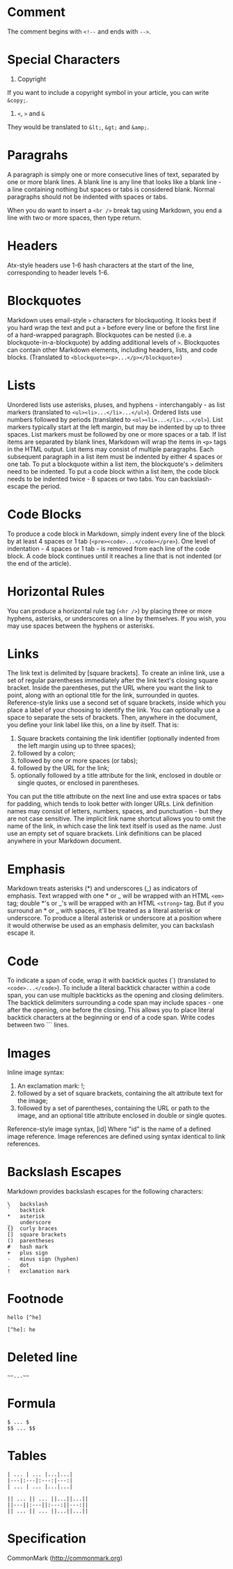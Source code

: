 ﻿<!--
#
# Copyright (c) 2015, Xin YUAN, courses of Zhejiang University
# All rights reserved.
#
# This program is free software; you can redistribute it and/or
# modify it under the terms of the 2-Clause BSD License.
#
# Author contact information:
#   yxxinyuan@zju.edu.cn
#
-->

# Comment

The comment begins with `<!--` and ends with `-->`.

# Special Characters

1. Copyright

If you want to include a copyright symbol in your article, you can write `&copy;`.

1. `<`, `>` and `&`

They would be translated to `&lt;`, `&gt;` and `&amp;`.

# Paragrahs

A paragraph is simply one or more consecutive lines of text, separated by one or more blank lines.
A blank line is any line that looks like a blank line - a line containing nothing but spaces or tabs is considered blank.
Normal paragraphs should not be indented with spaces or tabs.

When you do want to insert a `<br />` break tag using Markdown, you end a line with two or more spaces, then type return.

# Headers

Atx-style headers use 1-6 hash characters at the start of the line, corresponding to header levels 1-6.

# Blockquotes

Markdown uses email-style `>` characters for blockquoting.
It looks best if you hard wrap the text and put a `>` before every line or before the first line of a hard-wrapped paragraph.
Blockquotes can be nested (i.e. a blockquote-in-a-blockquote) by adding additional levels of `>`.
Blockquotes can contain other Markdown elements, including headers, lists, and code blocks.
(Translated to `<blockquote><p>...</p></blockquote>`)

# Lists

Unordered lists use asterisks, pluses, and hyphens - interchangably - as list markers (translated to `<ul><li>...</li>...</ul>`).
Ordered lists use numbers followed by periods (translated to `<ol><li>...</li>...</ol>`).
List markers typically start at the left margin, but may be indented by up to three spaces. List markers must be followed by one or more spaces or a tab.
If list items are separated by blank lines, Markdown will wrap the items in `<p>` tags in the HTML output.
List items may consist of multiple paragraphs. Each subsequent paragraph in a list item must be indented by either 4 spaces or one tab.
To put a blockquote within a list item, the blockquote's `>` delimiters need to be indented.
To put a code block within a list item, the code block needs to be indented twice - 8 spaces or two tabs.
You can backslash-escape the period.

# Code Blocks

To produce a code block in Markdown, simply indent every line of the block by at least 4 spaces or 1 tab (`<pre><code>...</code></pre>`).
One level of indentation - 4 spaces or 1 tab - is removed from each line of the code block.
A code block continues until it reaches a line that is not indented (or the end of the article).

# Horizontal Rules

You can produce a horizontal rule tag (`<hr />`) by placing three or more hyphens, asterisks, or underscores on a line by themselves.
If you wish, you may use spaces between the hyphens or asterisks.

# Links

The link text is delimited by [square brackets].
To create an inline link, use a set of regular parentheses immediately after the link text's closing square bracket. Inside the parentheses, put the URL where you want the link to point, along with an optional title for the link, surrounded in quotes.
Reference-style links use a second set of square brackets, inside which you place a label of your choosing to identify the link.
You can optionally use a space to separate the sets of brackets.
Then, anywhere in the document, you define your link label like this, on a line by itself.
That is:

1. Square brackets containing the link identifier (optionally indented from the left margin using up to three spaces);
1. followed by a colon;
1. followed by one or more spaces (or tabs);
1. followed by the URL for the link;
1. optionally followed by a title attribute for the link, enclosed in double or single quotes, or enclosed in parentheses.

You can put the title attribute on the next line and use extra spaces or tabs for padding, which tends to look better with longer URLs.
Link definition names may consist of letters, numbers, spaces, and punctuation - but they are not case sensitive.
The implicit link name shortcut allows you to omit the name of the link, in which case the link text itself is used as the name. Just use an empty set of square brackets.
Link definitions can be placed anywhere in your Markdown document.

# Emphasis

Markdown treats asterisks (*) and underscores (_) as indicators of emphasis. Text wrapped with one * or _ will be wrapped with an HTML `<em>` tag; double *'s or _'s will be wrapped with an HTML `<strong>` tag.
But if you surround an * or _ with spaces, it'll be treated as a literal asterisk or underscore.
To produce a literal asterisk or underscore at a position where it would otherwise be used as an emphasis delimiter, you can backslash escape it.

# Code

To indicate a span of code, wrap it with backtick quotes (\`) (translated to `<code>...</code>`).
To include a literal backtick character within a code span, you can use multiple backticks as the opening and closing delimiters.
The backtick delimiters surrounding a code span may include spaces - one after the opening, one before the closing. This allows you to place literal backtick characters at the beginning or end of a code span.
Write codes between two \`\`\` lines.

# Images

Inline image syntax:

1. An exclamation mark: !;
1. followed by a set of square brackets, containing the alt attribute text for the image;
1. followed by a set of parentheses, containing the URL or path to the image, and an optional title attribute enclosed in double or single quotes.

Reference-style image syntax, [id]
Where "id" is the name of a defined image reference. Image references are defined using syntax identical to link references.

# Backslash Escapes

Markdown provides backslash escapes for the following characters:

```
\   backslash
`   backtick
*   asterisk
_   underscore
{}  curly braces
[]  square brackets
()  parentheses
#   hash mark
+   plus sign
-   minus sign (hyphen)
.   dot
!   exclamation mark
```

# Footnode

```
hello [^he]

[^he]: he
```

# Deleted line

```
~~...~~
```

# Formula

```
$ ... $
$$ ... $$
```

# Tables

```
| ... | ... |...|...|
|---|:---|:---:|---:|
| ... | ... |...|...|

|| ... || ... ||...||...||
||---||:---||:---:||---:||
|| ... || ... ||...||...||
```

# Specification

CommonMark
(http://commonmark.org)
